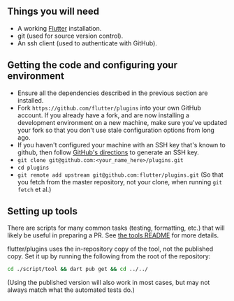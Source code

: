 ## Things you will need

 * A working [Flutter](https://flutter.dev/docs/get-started/install) installation.
 * git (used for source version control).
 * An ssh client (used to authenticate with GitHub).

## Getting the code and configuring your environment

 * Ensure all the dependencies described in the previous section are installed.
 * Fork `https://github.com/flutter/plugins` into your own GitHub account. If
   you already have a fork, and are now installing a development environment on
   a new machine, make sure you've updated your fork so that you don't use stale
   configuration options from long ago.
 * If you haven't configured your machine with an SSH key that's known to github, then
   follow [GitHub's directions](https://help.github.com/articles/generating-ssh-keys/)
   to generate an SSH key.
 * `git clone git@github.com:<your_name_here>/plugins.git`
 * `cd plugins`
 * `git remote add upstream git@github.com:flutter/plugins.git` (So that you
   fetch from the master repository, not your clone, when running `git fetch`
   et al.)

## Setting up tools

There are scripts for many common tasks (testing, formatting, etc.) that will likely be useful in preparing a PR.
See [the tools README](https://github.com/flutter/plugins/blob/master/script/tool/README.md) for more details.

flutter/plugins uses the in-repository copy of the tool, not the published copy.
Set it up by running the following from the root of the repository:
```bash
cd ./script/tool && dart pub get && cd ../../
```

(Using the published version will also work in most cases, but may not always match what the
automated tests do.)